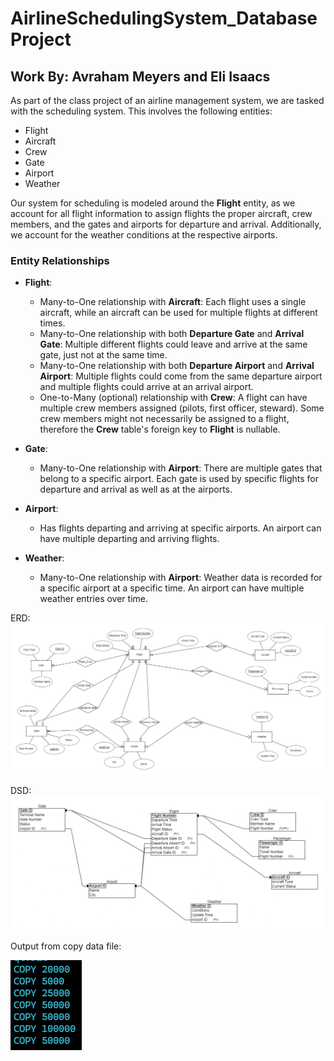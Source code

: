 # AirlineSchedulingSystem_DatabaseProject
## Work By: Avraham Meyers and Eli Isaacs

As part of the class project of an airline management system, we are tasked with the scheduling system. This involves the following entities:

- Flight
- Aircraft
- Crew
- Gate
- Airport
- Weather

Our system for scheduling is modeled around the **Flight** entity, as we account for all flight information to assign flights the proper aircraft, crew members, and the gates and airports for departure and arrival. Additionally, we account for the weather conditions at the respective airports.

### Entity Relationships

- **Flight**:
  - Many-to-One relationship with **Aircraft**: Each flight uses a single aircraft, while an aircraft can be used for multiple flights at different times.
  - Many-to-One relationship with both **Departure Gate** and **Arrival Gate**: Multiple different flights could leave and arrive at the same gate, just not at the same time.
  - Many-to-One relationship with both **Departure Airport** and **Arrival Airport**: Multiple flights could come from the same departure airport and multiple flights could arrive at an arrival airport.
  - One-to-Many (optional) relationship with **Crew**: A flight can have multiple crew members assigned (pilots, first officer, steward). Some crew members might not necessarily be assigned to a flight, therefore the **Crew** table's foreign key to **Flight** is nullable.

- **Gate**:
  - Many-to-One relationship with **Airport**: There are multiple gates that belong to a specific airport. Each gate is used by specific flights for departure and arrival as well as at the airports.

- **Airport**:
  - Has flights departing and arriving at specific airports. An airport can have multiple departing and arriving flights.

- **Weather**:
  - Many-to-One relationship with **Airport**: Weather data is recorded for a specific airport at a specific time. An airport can have multiple weather entries over time.

ERD:
![alt text](<Stage 1/erd.png>)


DSD:
![alt text](<Stage 1/DSD.png>)


Output from copy data file:

![alt text](image.png)

